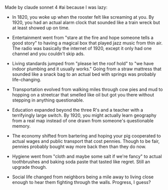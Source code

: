 Made by claude sonnet 4 #ai because I was lazy:

- In 1820, you woke up when the rooster felt like screaming at you. By 1920, you had an actual alarm clock that sounded like a train wreck but at least showed up on time.

- Entertainment went from "stare at the fire and hope someone tells a good story" to having a magical box that played jazz music from thin air. The radio was basically the internet of 1920, except it only had one channel and you couldn't skip ads.

- Living standards jumped from "please let the roof hold" to "we have indoor plumbing and it usually works." Going from a straw mattress that sounded like a snack bag to an actual bed with springs was probably life-changing.

- Transportation evolved from walking miles through cow pies and mud to hopping on a streetcar that smelled like oil but got you there without stepping in anything questionable.

- Education expanded beyond the three R's and a teacher with a terrifyingly large switch. By 1920, you might actually learn geography from a real map instead of one drawn from someone's questionable memory.

- The economy shifted from bartering and hoping your pig cooperated to actual wages and public transport that cost pennies. Though to be fair, pennies probably bought way more back then than they do now.

- Hygiene went from "cloth and maybe some salt if we're fancy" to actual toothbrushes and baking soda paste that tasted like regret. Still an upgrade though.

- Social life changed from neighbors being a mile away to living close enough to hear them fighting through the walls. Progress, I guess?
